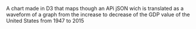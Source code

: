 A chart made in D3 that maps though an APi jSON wich is translated as a waveform of a graph from the increase to decrease of the GDP value of the United States from 1947 to 2015

